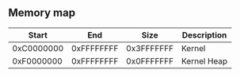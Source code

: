 ## Memory map

|Start     |End       |Size      |Description|
|----------|----------|----------|-----------|
|0xC0000000|0xFFFFFFFF|0x3FFFFFFF|Kernel     |
|0xF0000000|0xFFFFFFFF|0x0FFFFFFF|Kernel Heap|
